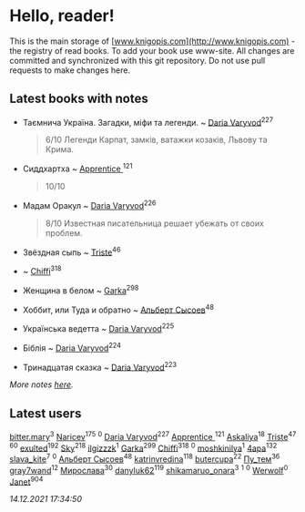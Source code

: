 # Hello, reader!
This is the main storage of [www.knigopis.com](http://www.knigopis.com) - the registry of read books.
To add your book use www-site. All changes are committed and synchronized with this git repository.
Do not use pull requests to make changes here.


## Latest books with notes
* Таємнича Україна. Загадки, міфи та легенди. ~ [Daria Varyvod](users/829/829893410524253-facebook)<sup>227</sup>
    > 6/10 Легенди Карпат, замків, ватажки козаків, Львову та Крима.

* Сиддхартха ~ [Apprentice ](users/528/52821952-vkontakte)<sup>121</sup>
    > 10/10

* Мадам Оракул ~ [Daria Varyvod](users/829/829893410524253-facebook)<sup>226</sup>
    > 8/10 Известная писательница решает убежать от своих проблем.

* Звёздная сыпь ~ [Triste](users/517/5175580462988229760-mailru)<sup>46</sup>

*  ~ [Chiffi](users/105/105831994080785626680-google)<sup>318</sup>

* Женщина в белом ~ [Garka](users/115/115753719718250012620-google)<sup>298</sup>

* Хоббит, или Туда и обратно ~ [Альберт Сысоев](users/474/47446642-vkontakte)<sup>48</sup>

* Українська ведетта ~ [Daria Varyvod](users/829/829893410524253-facebook)<sup>225</sup>

* Біблія ~ [Daria Varyvod](users/829/829893410524253-facebook)<sup>224</sup>

* Тринадцатая сказка ~ [Daria Varyvod](users/829/829893410524253-facebook)<sup>223</sup>


_More notes [here](latest_books_with_notes.md)._


## Latest users
[bitter.mary](users/108/108890810412612634449-google)<sup>3</sup> 
[Naricev](users/107/107090515204537133928-google)<sup>175</sup> 
[](users/103/103707808693711714462-google)<sup>0</sup> 
[Daria Varyvod](users/829/829893410524253-facebook)<sup>227</sup> 
[Apprentice ](users/528/52821952-vkontakte)<sup>121</sup> 
[Askaliya](users/326/326783541-vkontakte)<sup>18</sup> 
[Triste](users/517/5175580462988229760-mailru)<sup>47</sup> 
[](users/153/1537586159620888-facebook)<sup>60</sup> 
[exulted](users/100/100599204551896265722-google)<sup>192</sup> 
[Sky](users/118/118049897850017649660-googleplus)<sup>218</sup> 
[ilgizzzk](users/150/150371197-vkontakte)<sup>1</sup> 
[Garka](users/115/115753719718250012620-google)<sup>299</sup> 
[Chiffi](users/105/105831994080785626680-google)<sup>318</sup> 
[](users/100/100447278595804083446-google)<sup>0</sup> 
[moshkinilya](users/827/82783120-yandex)<sup>1</sup> 
[4apa](users/117/117392596378069249667-google)<sup>132</sup> 
[slava_kite](users/134/134671934-vkontakte)<sup>7</sup> 
[](users/113/113482047499020131819-google)<sup>0</sup> 
[Альберт Сысоев](users/474/47446642-vkontakte)<sup>48</sup> 
[katrinvredina](users/233/2336755-vkontakte)<sup>118</sup> 
[butercupa](users/193/193697993-vkontakte)<sup>22</sup> 
[Пу_тем](users/344/3448154788585127-facebook)<sup>36</sup> 
[gray7wand](users/110/110080946273609412257-google)<sup>12</sup> 
[Мирослава](users/106/106107989792957993574-google)<sup>30</sup> 
[danyluk62](users/374/374149854-vkontakte)<sup>119</sup> 
[shikamaruo_onara](users/569/569209044-vkontakte)<sup>3</sup> 
[](users/640/640645950464440-facebook)<sup>1</sup> 
[](users/109/109292212120320834370-google)<sup>0</sup> 
[Werwolf](users/104/104280383205648022265-google)<sup>0</sup> 
[Janet](users/108/108113656204404967440-google)<sup>904</sup> 


_14.12.2021 17:34:50_
